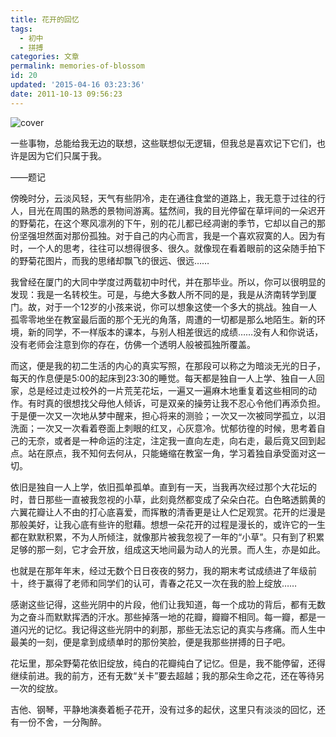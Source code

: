 ```yaml
---
title: 花开的回忆
tags:
  - 初中
  - 拼搏
categories: 文章
permalink: memories-of-blossom
id: 20
updated: '2015-04-16 03:23:36'
date: 2011-10-13 09:56:23
---
```


![cover](https://cat.yufan.me/cats/054419NKt.jpg)

一些事物，总能给我无边的联想，这些联想似无逻辑，但我总是喜欢记下它们，也许是因为它们只属于我。

——题记

傍晚时分，云淡风轻，天气有些阴冷，走在通往食堂的道路上，我无意于过往的行人，目光在周围的熟悉的景物间游离。猛然间，我的目光停留在草坪间的一朵迟开的野菊花，在这个寒风凛冽的下午，别的花儿都已经凋谢的季节，它却以自己的那份坚强坦然面对那份孤独。<!--more-->对于自己的内心而言，我是一个喜欢寂寞的人。因为有时，一个人的思考，往往可以想得很多、很久。就像现在看着眼前的这朵随手拍下的野菊花图片，而我的思绪却飘飞的很远、很远……

我曾经在厦门的大同中学度过两载初中时代，并在那毕业。所以，你可以很明显的发现：我是一名转校生。可是，与绝大多数人所不同的是，我是从济南转学到厦门。故，对于一个12岁的小孩来说，你可以想象这使一个多大的挑战。独自一人孤零零地坐在教室最后面的那个无光的角落，周遭的一切都是那么地陌生。新的环境，新的同学，不一样版本的课本，与别人相差很远的成绩……没有人和你说话，没有老师会注意到你的存在，仿佛一个透明人般被孤独所覆盖。

而这，便是我的初二生活的内心的真实写照，在那段可以称之为暗淡无光的日子，每天的作息便是5:00的起床到23:30的睡觉。每天都是独自一人上学、独自一人回家，总是经过走过校外的一片荒芜花坛，一遍又一遍麻木地重复着这些相同的动作。有时真的很想找父母他人倾诉，可是双亲的操劳让我不忍心令他们再添负担。于是便一次又一次地从梦中醒来，担心将来的测验；一次又一次被同学孤立，以泪洗面；一次又一次看着卷面上刺眼的红叉，心灰意冷。忧郁彷徨的时候，思考着自己的无奈，或者是一种命运的注定，注定我一直向左走，向右走，最后竟又回到起点。站在原点，我不知何去何从，只能蜷缩在教室一角，学习着独自承受面对这一切。

依旧是独自一人上学，依旧孤单孤单。直到有一天，当我再次经过那个大花坛的时，昔日那些一直被我忽视的小草，此刻竟然都变成了朵朵白花。白色略透鹅黄的六翼花瓣让人不由的打心底喜爱，而挥散的清香更是让人伫足观赏。花开的烂漫是那般美好，让我心底有些许的慰藉。想想一朵花开的过程是漫长的，或许它的一生都在默默积累，不为人所倾注，就像那片被我忽视了一年的“小草”。只有到了积累足够的那一刻，它才会开放，组成这天地间最为动人的光景。而人生，亦是如此。

也就是在那年年末，经过无数个日日夜夜的努力，我的期末考试成绩进了年级前十，终于赢得了老师和同学们的认可，青春之花又一次在我的脸上绽放……

感谢这些记得，这些光阴中的片段，他们让我知道，每一个成功的背后，都有无数为之奋斗而默默挥洒的汗水。那些掉落一地的花瓣，瓣瓣不相同。每一瓣，都是一道闪光的记忆。我记得这些光阴中的刹那，那些无法忘记的真实与疼痛。而人生中最美的一刻，便是拿到成绩单时的那份笑脸，便是我那些拼搏的日子吧。

花坛里，那朵野菊花依旧绽放，纯白的花瓣纯白了记忆。但是，我不能停留，还得继续前进。我的前方，还有无数“关卡”要去超越；我的那朵生命之花，还在等待另一次的绽放。

吉他、钢琴，平静地演奏着栀子花开，没有过多的起伏，这里只有淡淡的回忆，还有一份不舍，一分陶醉。
